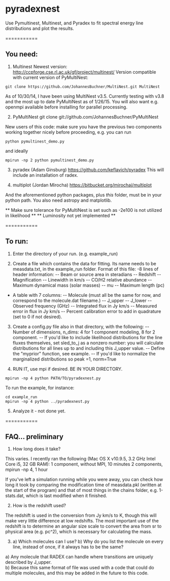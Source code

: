 pyradexnest
===========

Use Pymultinest, Multinest, and Pyradex to fit spectral energy line distributions and plot the results.

===========
## You need:

1) Multinest
Newest version:
http://ccpforge.cse.rl.ac.uk/gf/project/multinest/
Version compatible with current version of PyMultiNest:
```
git clone https://github.com/JohannesBuchner/MultiNest.git MultiNest
```
As of 10/30/14, I have been using MultiNest v3.5.
Currently testing with v3.8 and the most up to date PyMultiNest as of 1/26/15.
You will also want e.g. openmpi available before installing for parallel processing.

2) PyMultiNest
git clone git://github.com/JohannesBuchner/PyMultiNest

New users of this code: make sure you have the previous two components 
working together nicely before proceeding, e.g. you can run 

```
python pymultinest_demo.py 
```
and ideally
```
mpirun -np 2 python pymultinest_demo.py
```

3) pyradex (Adam Ginsburg)
https://github.com/keflavich/pyradex
This will include an installation of radex.

4) multiplot (Jordan Mirocha)
https://bitbucket.org/mirochaj/multiplot


And the aforementioned python packages, plus *this* folder,
 must be in your python path.  You also need astropy and matplotlib.
 
 ** Make sure tolerance for PyMultiNest is set such as -2e100 is not utilized in likelihood **
 ** Luminosity not yet implemented **

===========
## To run:

1) Enter the directory of your run.  (e.g. example_run)

2) Create a file which contains the data for fitting.  Its name needs to be measdata.txt, in the example_run folder. Format of this file:
-8 lines of header information:
-- Beam or source area in steradians
-- Redshift
-- Magnification
-- Linewidth in km/s
-- CO/H2 relative abundance
-- Maximum dynamical mass (solar masses)
-- mu
-- Maximum length (pc)
- A table with 7 columns:
-- Molecule (must all be the same for now, and correspond to the molecule.dat filename.)
-- J_upper
-- J_lower
-- Observed frequency (GHz)
-- Integrated flux in Jy km/s
-- Measured error in flux in Jy km/s
-- Percent calibration error to add in quadrature (set to 0 if not desired).
            
3) Create a config.py file also in that directory, with the following:
-- Number of dimensions, n_dims: 4 for 1 component modeling, 8 for 2 component.
-- If you'd like to include likelihood distributions for the line fluxes themselves, 
   set sled_to_j as a nonzero number: you will calculate distributions for all lines up
to and including this J_upper value.
-- Define the "myprior" function, see example.
-- If you'd like to normalize the marginalized distributions so peak =1, norm=True
    
4) RUN IT, use mpi if desired.  BE IN YOUR DIRECTORY.  

```
mpirun -np 4 python PATH/TO/pyradexnest.py
```

To run the example, for instance:
```
cd example_run
mpirun -np 4 python ../pyradexnest.py
```
    
5) Analyze it - not done yet.

===========
## FAQ... preliminary

1) How long does it take?  

This varies.  I recently ran the following (Mac OS X v10.9.5, 3.2 GHz Intel Core i5, 32 GB RAM):
1 component, without MPI, 10 minutes
2 components, mpirun -np 4, 1 hour

If you've left a simulation running while you 
were away, you can check how long it took by comparing the modification time of measdata.pkl 
(written at the start of the program) and that of most things in the chains folder, e.g. 1-stats.dat, 
which is last modified when it finished.

2) How is the redshift used?

The redshift is used in the conversion from Jy km/s to K, though this will make very little difference 
at low redshifts.  The most important use of the redshift is to determine an angular size scale 
to convert the area from sr to physical area (e.g. pc^2), which is necessary for calculating the mass.

3) a) Which molecules can I use?  b) Why do you list the molecule on every line, instead of once, if it always has to be the same?

a) Any molecule that RADEX can handle where transitions are uniquely described by J_upper.  
b) Because this same format of file was used with a code that could do multiple molecules, and 
this may be added in the future to this code.